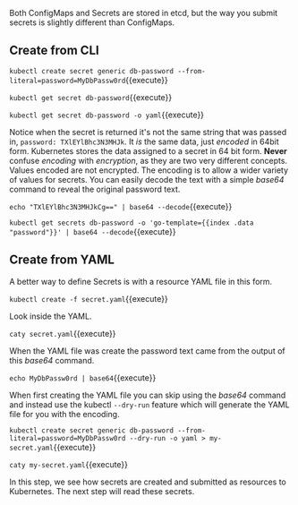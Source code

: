 Both ConfigMaps and Secrets are stored in etcd, but the way you submit secrets is slightly different than ConfigMaps.

## Create from CLI ##

`kubectl create secret generic db-password --from-literal=password=MyDbPassw0rd`{{execute}}

`kubectl get secret db-password`{{execute}}

`kubectl get secret db-password -o yaml`{{execute}}

Notice when the secret is returned it's not the same string that was passed in, `password: TXlEYlBhc3N3MHJk`. It _is_ the same data, just _encoded_ in 64bit form. Kubernetes stores the data assigned to a secret in 64 bit form. __Never__ confuse _encoding_ with _encryption_, as they are two very different concepts. Values encoded are not encrypted. The encoding is to allow a wider variety of values for secrets. You can easily decode the text with a simple _base64_ command to reveal the original password text.

`echo "TXlEYlBhc3N3MHJkCg==" | base64 --decode`{{execute}}

`kubectl get secrets db-password -o 'go-template={{index .data "password"}}' | base64 --decode`{{execute}}

## Create from YAML ##

A better way to define Secrets is with a resource YAML file in this form.

`kubectl create -f secret.yaml`{{execute}}

Look inside the YAML.

`caty secret.yaml`{{execute}}

When the YAML file was create the password text came from the output of this _base64_ command.

`echo MyDbPassw0rd | base64`{{execute}}

When first creating the YAML file you can skip using the _base64_ command and instead use the kubectl `--dry-run` feature which will generate the YAML file for you with the encoding.

`kubectl create secret generic db-password --from-literal=password=MyDbPassw0rd --dry-run -o yaml > my-secret.yaml`{{execute}}

`caty my-secret.yaml`{{execute}}

In this step, we see how secrets are created and submitted as resources to Kubernetes. The next step will read these secrets.
